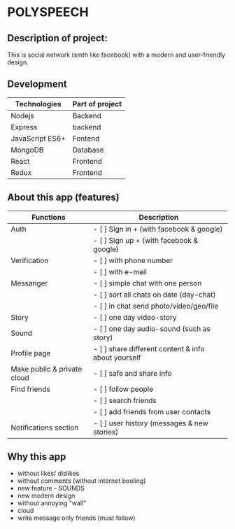 # POLYSPEECH

## Description of project:

This is social network (smth like facebook) with a modern and user-friendly design.

## Development

| Technologies    | Part of project |
| --------------- | --------------- |
| Nodejs          | Backend         |
| Express         | backend         |
| JavaScript ES6+ | Fontend         |
| MongoDB         | Database        |
| React           | Frontend        |
| Redux           | Frontend        |

## About this app (features)

| Functions                   | Description                                         |
| --------------------------- | --------------------------------------------------- |
| Auth                        | - [ ] Sign in + (with facebook & google)              |
|                             | - [ ] Sign up + (with facebook & google)              |
| Verification                | - [ ] with phone number                             |
|                             | - [ ] with e-mail                                   |
| Messanger                   | - [ ] simple chat with one person                   |
|                             | - [ ] sort all chats on date (day-chat)             |
|                             | - [ ] in chat send photo/video/geo/file             |
| Story                       | - [ ] one day video-story                           |
| Sound                       | - [ ] one day audio-sound (such as story)           |
| Profile page                | - [ ] share different content & info about yourself |
| Make public & private cloud | - [ ] safe and share info                           |
| Find friends                | - [ ] follow people                                 |
|                             | - [ ] search friends                                |
|                             | - [ ] add friends from user contacts                |
| Notifications section       | - [ ] user history (messages & new stories)         |

## Why this app

- without likes/ dislikes
- without comments (without internet booling)
- new feature - SOUNDS
- new modern design
- without annoying "wall"
- cloud
- write message only friends (must follow)
